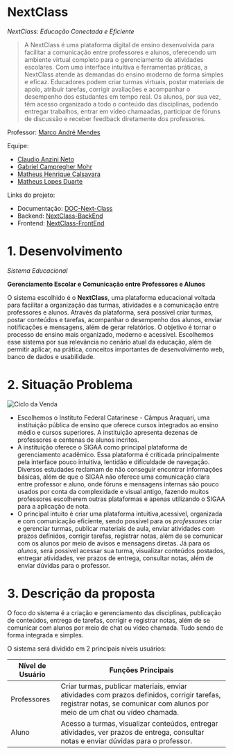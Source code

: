 # NextClass


_NextClass: Educação Conectada e Eficiente_

> A NextClass é uma plataforma digital de ensino desenvolvida para facilitar a comunicação entre professores e alunos, oferecendo um ambiente virtual completo para o gerenciamento de atividades escolares. Com uma interface intuitiva e ferramentas práticas, a NextClass atende às demandas do ensino moderno de forma simples e eficaz.
Educadores podem criar turmas virtuais, postar materiais de apoio, atribuir tarefas, corrigir avaliações e acompanhar o desempenho dos estudantes em tempo real. Os alunos, por sua vez, têm acesso organizado a todo o conteúdo das disciplinas, podendo entregar trabalhos, entrar em vídeo chamaadas, participar de fóruns de discussão e receber feedback diretamente dos professores.

Professor: [Marco André Mendes](github.com/marcoandre)

Equipe:
- [Claudio Anzini Neto](github.com/ClaudioAnzini)
- [Gabriel Campregher Mohr](https://github.com/gabrielcmohr)
- [Matheus Henrique Calsavara](https://github.com/Math3usH)
- [Matheus Lopes Duarte](https://github.com/matheuslopesduarte)

Links do projeto:

-   Documentação: [DOC-Next-Class](github.com/marcoandre/pi-modelo)
-   Backend: [NextClass-BackEnd](https://github.com/TCC-Next-Class/NextClass-BackEnd)
-   Frontend: [NextClass-FrontEnd](https://github.com/TCC-Next-Class/NextClass-FrontEnd)

# 1. Desenvolvimento
*Sistema Educacional*

**Gerenciamento Escolar e Comunicação entre Professores e Alunos**

O sistema escolhido é o **NextClass**, uma plataforma educacional voltada para facilitar a organização das turmas, atividades e a comunicação entre professores e alunos.
Através da plataforma, será possível criar turmas, postar conteúdos e tarefas, acompanhar o desempenho dos alunos, enviar notificações e mensagens, além de gerar relatórios. O objetivo é tornar o processo de ensino mais organizado, moderno e acessível.
Escolhemos esse sistema por sua relevância no cenário atual da educação, além de permitir aplicar, na prática, conceitos importantes de desenvolvimento web, banco de dados e usabilidade.

# 2. Situação Problema

![Ciclo da Venda](docs/ciclo_da_venda.webp "Ciclo da Venda")

- Escolhemos o Instituto Federal Catarinese - Câmpus Araquari, uma instituição pública de ensino que oferece cursos integrados ao ensino médio e cursos superiores. A instituição apresenta dezenas de professores e centenas de alunos incritos.
- A instituição oferece o SIGAA como principal plataforma de gerenciamento acadêmico. Essa plataforma é críticada principalmente pela interface pouco intuitiva, lentidão e dificuldade de navegação. Diversos estudades reclamam de não conseguir encontrar informações básicas, além de que o SIGAA não oferece uma comunicação clara entre professor e aluno, onde fóruns e mensagens internas são pouco usados por conta da complexidade e visual antigo, fazendo muitos professores escolherem outras plataformas e apenas utilizando o SIGAA para a aplicação de nota.
- O principal intuito é criar uma plataforma intuitiva,acessivel, organizada e com comunicação eficiente, sendo possivel para os *professores* criar e gerenciar turmas, publicar materiais de aula, enviar atividades com prazos definidos, corrigir tarefas, registrar notas, além de se comunicar com os alunos por meio de avisos e mensagens diretas. Já para os *alunos*, será possivel acessar sua turma, visualizar conteúdos postados, entregar atividades, ver prazos de entrega, consultar notas, além de enviar dúvidas para o professor.
  
# 3. Descrição da proposta

O foco do sistema é a criação e gerenciamento das disciplinas, publicação de conteúdos, entrega de tarefas, corrigir e registrar notas, além de se comunicar com alunos por meio de chat ou vídeo chamada. Tudo sendo de forma integrada e simples.

O sistema será dividido em 2 principais níveis usuários:

| Nível de Usuário | Funções Principais |
|------------------|--------------------|
|Professores       |Criar turmas, publicar materiais, enviar atividades com prazos definidos, corrigir tarefas, registrar notas, se comunicar com alunos por meio de um chat ou vídeo chamada.|
|Aluno             | Acesso a turmas, visualizar conteúdos, entregar atividades, ver prazos de entrega, consultar notas e enviar dúvidas para o professor.|